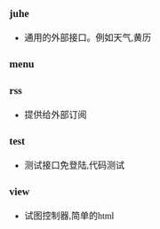 <font face="Simsun" size=3>

### juhe

- 通用的外部接口。例如天气,黄历

### menu



### rss

- 提供给外部订阅

### test

- 测试接口免登陆,代码测试

### view

- 试图控制器,简单的html

</font>